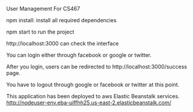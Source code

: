 User Management For CS467

npm install: install all required dependencies 

npm start to run the project 

http://localhost:3000 can check the interface 


You can login either through facebook or google or twitter.

After you login, users can be redirected to http://localhost:3000/success page.

You have to logout through google or facebook or twitter at this point. 

This application has been deployed to aws Elastic Beanstalk services. 
http://nodeuser-env.eba-uiffhh25.us-east-2.elasticbeanstalk.com/